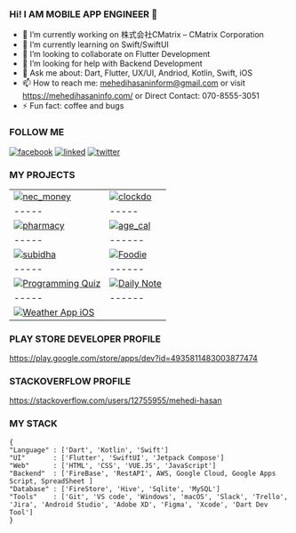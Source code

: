 ### Hi! I AM MOBILE APP ENGINEER 👋


- 🔭 I’m currently working on 株式会社CMatrix – CMatrix Corporation
- 🌱 I’m currently learning on Swift/SwiftUI
- 👯 I’m looking to collaborate on Flutter Development
- 🤔 I’m looking for help with Backend Development
- 💬 Ask me about: Dart, Flutter, UX/UI, Andriod, Kotlin, Swift, iOS
- 📫 How to reach me: mehedihasaninform@gmail.com or visit https://mehedihasaninfo.com/ or Direct Contact: 070-8555-3051
- ⚡ Fun fact: coffee and bugs

### FOLLOW ME

[![facebook](https://user-images.githubusercontent.com/29401466/87295335-d7e8aa80-c526-11ea-99be-ca20ba013a85.png)](https://web.facebook.com/jpmehedi/)
[![linked](https://user-images.githubusercontent.com/29401466/87295135-935d0f00-c526-11ea-8f5a-208be1bd116d.png)](https://www.linkedin.com/in/jpmehedi/)
[![twitter](https://user-images.githubusercontent.com/29401466/87295693-62310e80-c527-11ea-8953-f2bc8a81f622.png)](https://twitter.com/jpmehedi/)

### MY PROJECTS
| | | 
|--------|-----|
|[![nec_money](https://user-images.githubusercontent.com/29401466/158042607-47171f04-512a-4a09-969f-064e920d5b86.png)](https://apps.apple.com/us/app/nec-money/id1476959641)| [![clockdo](https://user-images.githubusercontent.com/29401466/158042626-614bf7cd-0b05-465b-8a9e-3da92c3a19b4.png)](https://play.google.com/store/apps/details?id=com.augnitive.todo)|
|-----|-----|
[![pharmacy](https://user-images.githubusercontent.com/29401466/158042651-f11a65b1-ba33-433a-94ed-bdf427bcb033.png)](https://play.google.com/store/apps/details?id=com.subidhabd.pharmacy)|[![age_cal](https://user-images.githubusercontent.com/29401466/158042662-eaaa2e88-774b-46db-8f2e-abafbc00dd05.png)](https://play.google.com/store/apps/details?id=com.mehedihasaninfo.age_calculator)|
|-----|------|
[![subidha](https://user-images.githubusercontent.com/29401466/158042640-c33ece30-0ee2-4f27-8ef0-b61219ee2d24.png)](https://play.google.com/store/apps/details?id=com.subidhabd.customerapp)|[![Foodie](https://github.com/jpmehedi/jpmehedi/assets/29401466/ecf1a868-d8e6-4828-9898-6fd6218fefa6)](https://play.google.com/store/apps/details?id=com.mehedihasaninfo.foodie)|
|-----|------|
[![Programming Quiz](https://github.com/jpmehedi/jpmehedi/assets/29401466/e6121c0e-6e39-400d-8957-0d49fbbd9787)](https://play.google.com/store/apps/details?id=com.interview.quiz_app)|[![Daily Note](https://github.com/jpmehedi/solutionspain/assets/29401466/3563645c-b95f-4fb3-a29e-1e82d6c53bb0)](https://github.com/jpmehedi/daily_notes)|
|-----|------|
[![Weather App iOS](https://github.com/jpmehedi/bdfoodrecepie/assets/29401466/aa30bdcc-f6dc-428f-a9ae-9bf5b40affcb)](https://github.com/jpmehedi/weather_app_ios)|



### PLAY STORE DEVELOPER PROFILE 
https://play.google.com/store/apps/dev?id=4935811483003877474

### STACKOVERFLOW PROFILE
https://stackoverflow.com/users/12755955/mehedi-hasan
### MY STACK

``` Dart, Kotlin & Swift
{
"Language" : ['Dart', 'Kotlin', 'Swift']
"UI"       : ['Flutter', 'SwiftUI', 'Jetpack Compose']
"Web"      : ['HTML', 'CSS', 'VUE.JS', 'JavaScript']
"Backend"  : ['FireBase', 'RestAPI', AWS, Google Cloud, Google Apps Script, SpreadSheet ]
"Database" : ['FireStore', 'Hive', 'Sqlite', 'MySQL']
"Tools"    : ['Git', 'VS code', 'Windows', 'macOS', 'Slack', 'Trello', 'Jira', 'Android Studio', 'Adobe XD', 'Figma', 'Xcode', 'Dart Dev Tool']
}

```


